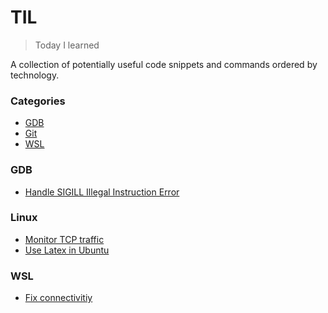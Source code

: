 # TIL

> Today I learned

A collection of potentially useful code snippets and commands ordered by technology.  

### Categories

* [GDB](#gdb)
* [Git](#git)
* [WSL](#wsl)



### GDB

- [Handle SIGILL Illegal Instruction Error](gdb/handle-sigill-illegal-instruction-error.md)


### Linux 
- [Monitor TCP traffic](linux/monitor-tcp-traffic.md)
- [Use Latex in Ubuntu](linux/use-latex-in-ubuntu.md)


### WSL
- [Fix connectivitiy](wsl/establish_connectivity_in_wsl.md)


